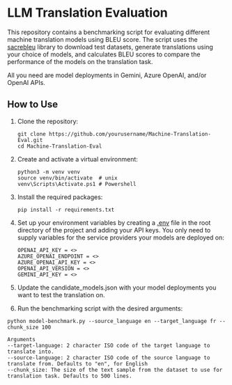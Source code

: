 # LLM Translation Evaluation

This repository contains a benchmarking script for evaluating different machine translation models using BLEU score. The script uses the [sacrebleu](https://github.com/mjpost/sacrebleu) library to download test datasets, generate translations using your choice of models, and calculates BLEU scores to compare the performance of the models on the translation task.

All you need are model deployments in Gemini, Azure OpenAI, and/or OpenAI APIs.

## How to Use

1. Clone the repository:

    ```
    git clone https://github.com/yourusername/Machine-Translation-Eval.git
    cd Machine-Translation-Eval
    ```

2. Create and activate a virtual environment:

    ```
    python3 -m venv venv
    source venv/bin/activate  # unix
    venv\Scripts\Activate.ps1 # Powershell
    ```

3. Install the required packages:

    ```
    pip install -r requirements.txt
    ```

4. Set up your environment variables by creating a [.env](http://_vscodecontentref_/0) file in the root directory of the project and adding your API keys. You only need to supply variables for the service providers your models are deployed on:

    ```env
    OPENAI_API_KEY = <>
    AZURE_OPENAI_ENDPOINT = <>
    AZURE_OPENAI_API_KEY = <>
    OPENAI_API_VERSION = <>
    GEMINI_API_KEY = <>
    ```

5. Update the candidate_models.json with your model deployments you want to test the translation on.

6. Run the benchmarking script with the desired arguments:

```
python model-benchmark.py --source_language en --target_language fr --chunk_size 100
```

    Arguments
    --target-language: 2 character ISO code of the target language to translate into.
    --source-language: 2 character ISO code of the source language to translate from. Defaults to "en", for English
    --chunk_size: The size of the text sample from the dataset to use for translation task. Defaults to 500 lines.